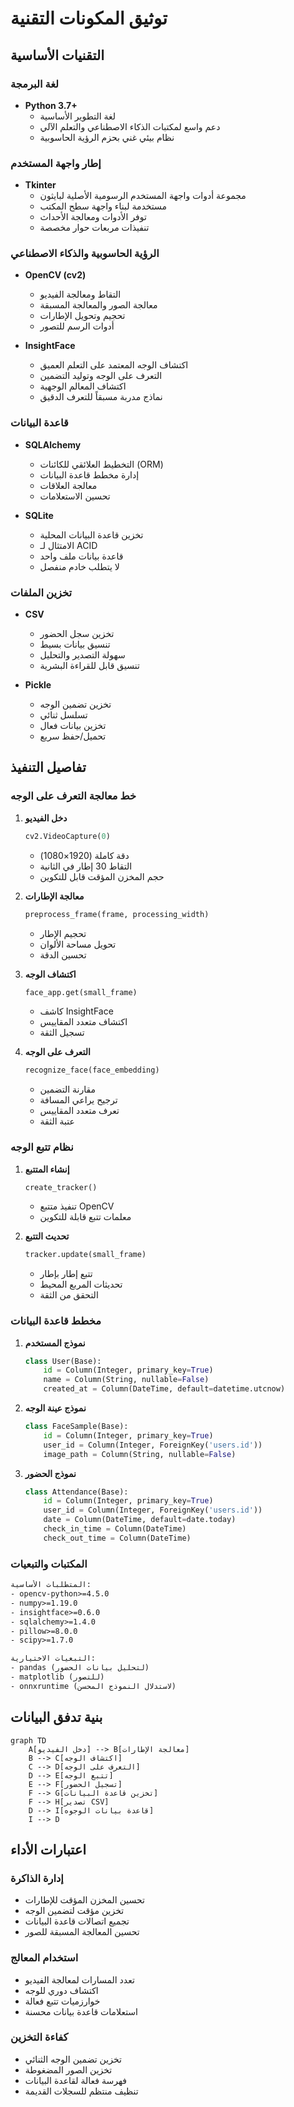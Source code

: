 # توثيق المكونات التقنية

## التقنيات الأساسية

### لغة البرمجة
- **Python 3.7+**
  - لغة التطوير الأساسية
  - دعم واسع لمكتبات الذكاء الاصطناعي والتعلم الآلي
  - نظام بيئي غني بحزم الرؤية الحاسوبية

### إطار واجهة المستخدم
- **Tkinter**
  - مجموعة أدوات واجهة المستخدم الرسومية الأصلية لبايثون
  - مستخدمة لبناء واجهة سطح المكتب
  - توفر الأدوات ومعالجة الأحداث
  - تنفيذات مربعات حوار مخصصة

### الرؤية الحاسوبية والذكاء الاصطناعي
- **OpenCV (cv2)**
  - التقاط ومعالجة الفيديو
  - معالجة الصور والمعالجة المسبقة
  - تحجيم وتحويل الإطارات
  - أدوات الرسم للتصور

- **InsightFace**
  - اكتشاف الوجه المعتمد على التعلم العميق
  - التعرف على الوجه وتوليد التضمين
  - اكتشاف المعالم الوجهية
  - نماذج مدربة مسبقاً للتعرف الدقيق

### قاعدة البيانات
- **SQLAlchemy**
  - التخطيط العلائقي للكائنات (ORM)
  - إدارة مخطط قاعدة البيانات
  - معالجة العلاقات
  - تحسين الاستعلامات

- **SQLite**
  - تخزين قاعدة البيانات المحلية
  - الامتثال لـ ACID
  - قاعدة بيانات ملف واحد
  - لا يتطلب خادم منفصل

### تخزين الملفات
- **CSV**
  - تخزين سجل الحضور
  - تنسيق بيانات بسيط
  - سهولة التصدير والتحليل
  - تنسيق قابل للقراءة البشرية

- **Pickle**
  - تخزين تضمين الوجه
  - تسلسل ثنائي
  - تخزين بيانات فعال
  - تحميل/حفظ سريع

## تفاصيل التنفيذ

### خط معالجة التعرف على الوجه
1. **دخل الفيديو**
   ```python
   cv2.VideoCapture(0)
   ```
   - دقة كاملة (1920×1080)
   - التقاط 30 إطار في الثانية
   - حجم المخزن المؤقت قابل للتكوين

2. **معالجة الإطارات**
   ```python
   preprocess_frame(frame, processing_width)
   ```
   - تحجيم الإطار
   - تحويل مساحة الألوان
   - تحسين الدقة

3. **اكتشاف الوجه**
   ```python
   face_app.get(small_frame)
   ```
   - كاشف InsightFace
   - اكتشاف متعدد المقاييس
   - تسجيل الثقة

4. **التعرف على الوجه**
   ```python
   recognize_face(face_embedding)
   ```
   - مقارنة التضمين
   - ترجيح يراعي المسافة
   - تعرف متعدد المقاييس
   - عتبة الثقة

### نظام تتبع الوجه
1. **إنشاء المتتبع**
   ```python
   create_tracker()
   ```
   - تنفيذ متتبع OpenCV
   - معلمات تتبع قابلة للتكوين

2. **تحديث التتبع**
   ```python
   tracker.update(small_frame)
   ```
   - تتبع إطار بإطار
   - تحديثات المربع المحيط
   - التحقق من الثقة

### مخطط قاعدة البيانات
1. **نموذج المستخدم**
   ```python
   class User(Base):
       id = Column(Integer, primary_key=True)
       name = Column(String, nullable=False)
       created_at = Column(DateTime, default=datetime.utcnow)
   ```

2. **نموذج عينة الوجه**
   ```python
   class FaceSample(Base):
       id = Column(Integer, primary_key=True)
       user_id = Column(Integer, ForeignKey('users.id'))
       image_path = Column(String, nullable=False)
   ```

3. **نموذج الحضور**
   ```python
   class Attendance(Base):
       id = Column(Integer, primary_key=True)
       user_id = Column(Integer, ForeignKey('users.id'))
       date = Column(DateTime, default=date.today)
       check_in_time = Column(DateTime)
       check_out_time = Column(DateTime)
   ```

### المكتبات والتبعيات

```txt
المتطلبات الأساسية:
- opencv-python>=4.5.0
- numpy>=1.19.0
- insightface>=0.6.0
- sqlalchemy>=1.4.0
- pillow>=8.0.0
- scipy>=1.7.0

التبعيات الاختيارية:
- pandas (لتحليل بيانات الحضور)
- matplotlib (للتصور)
- onnxruntime (لاستدلال النموذج المحسن)
```

## بنية تدفق البيانات

```mermaid
graph TD
    A[دخل الفيديو] --> B[معالجة الإطارات]
    B --> C[اكتشاف الوجه]
    C --> D[التعرف على الوجه]
    D --> E[تتبع الوجه]
    E --> F[تسجيل الحضور]
    F --> G[تخزين قاعدة البيانات]
    F --> H[تصدير CSV]
    D --> I[قاعدة بيانات الوجوه]
    I --> D
```

## اعتبارات الأداء

### إدارة الذاكرة
- تحسين المخزن المؤقت للإطارات
- تخزين مؤقت لتضمين الوجه
- تجميع اتصالات قاعدة البيانات
- تحسين المعالجة المسبقة للصور

### استخدام المعالج
- تعدد المسارات لمعالجة الفيديو
- اكتشاف دوري للوجه
- خوارزميات تتبع فعالة
- استعلامات قاعدة بيانات محسنة

### كفاءة التخزين
- تخزين تضمين الوجه الثنائي
- تخزين الصور المضغوطة
- فهرسة فعالة لقاعدة البيانات
- تنظيف منتظم للسجلات القديمة